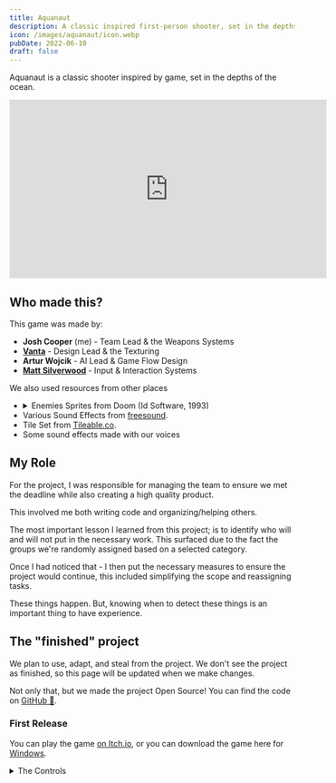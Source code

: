 ```yaml
---
title: Aquanaut
description: A classic inspired first-person shooter, set in the depths of the ocean. Created as a part of a team.
icon: /images/aquanaut/icon.webp
pubDate: 2022-06-10
draft: false
---
```


Aquanaut is a classic shooter inspired by game, set in the depths of the ocean. 

<div class="youtube">
<iframe width="560" height="315" src="https://www.youtube-nocookie.com/embed/PWpO5OhR4_Y" title="YouTube video player" frameborder="0" allow="accelerometer; autoplay; clipboard-write; encrypted-media; gyroscope; picture-in-picture" allowfullscreen></iframe>
</div>


## Who made this?

This game was made by:

- <strong>Josh Cooper</strong> (me) - Team Lead & the Weapons Systems
- <strong>[Vanta](https://vantasia.dev)</strong> - Design Lead & the Texturing
- <strong>Artur Wojcik</strong> - AI Lead & Game Flow Design
- <strong>[Matt Silverwood](https://silverwood.dev)</strong> - Input & Interaction Systems


We also used resources from other places

- <details><summary>Enemies Sprites from Doom (Id Software, 1993)</summary> <em>Sprites have been used as a placeholder, with the understanding that they will be replaced at a later, and are being used only for educational purposes.</em></details>
- Various Sound Effects from [freesound](https://freesound.org).
- Tile Set from [Tileable.co](https://tileable.co/).
- Some sound effects made with our voices


## My Role

For the project, I was responsible for managing the team to ensure we met the deadline while also creating a high quality product.

This involved me both writing code and organizing/helping others.

The most important lesson I learned from this project; is to identify who will and will not put in the necessary work. 
This surfaced due to the fact the groups we're randomly assigned based on a selected category.

Once I had noticed that - I then put the necessary measures to ensure the project would continue, this included simplifying the scope and reassigning tasks.

These things happen. But, knowing when to detect these things is an important thing to have experience. 


## The "finished" project

We plan to use, adapt, and steal from the project. We don't see the project as finished, so this page will be updated when we make changes.

Not only that, but we made the project Open Source! You can find the code on [GitHub 🤖](https://github.com/CMP2804M-TSE-Group-28/supernova). 


### First Release

You can play the game [on Itch.io](https://joshcooper.itch.io/aquanaut), or you can download the game here for <a href="/demos/portfolio/aquanaut_1.0_win.zip">Windows</a>.

<details>
    <summary>The Controls</summary>

Use <kbd>W</kbd>, <kbd>A</kbd>, <kbd>S</kbd>, and <kbd>D</kbd> for movement, and the <kbd>mouse</kbd> to look <kbd>left</kbd> and <kbd>right</kbd>.

Press the <kbd>1</kbd> key to use the **Pistol**, press the <kbd>2</kbd> key to use the **Rocket Launcher** (this will need to unlocked).

Press <kbd>E</kbd> to interact with things.

<kbd>Left Control</kbd> is for crouching.

And finally, <kbd>Space</kbd> to Jump!

</details>